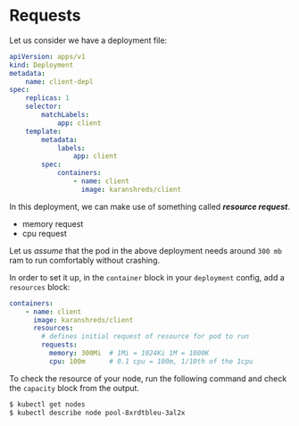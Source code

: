 # Requests 

Let us consider we have a deployment file: 

```yaml
apiVersion: apps/v1
kind: Deployment 
metadata: 
    name: client-depl 
spec: 
    replicas: 1 
    selector: 
        matchLabels: 
            app: client 
    template: 
        metadata:
            labels: 
                app: client 
        spec: 
            containers: 
                - name: client 
                  image: karanshreds/client
```
In this deployment, we can make use of something called ***resource request***.

- memory request 
- cpu request 

Let us *assume* that the pod in the above deployment needs around ```300 mb``` ram to run comfortably without crashing. 

In order to set it up, in the ```container``` block in your ```deployment``` config, add a ```resources``` block: 

```yaml
containers: 
    - name: client 
      image: karanshreds/client
      resources: 
        # defines initial request of resource for pod to run
        requests: 
          memory: 300Mi  # 1Mi = 1024Ki 1M = 1000K
          cpu: 100m      # 0.1 cpu = 100m, 1/10th of the 1cpu
```
To check the resource of your node, run the following command and check the ```capacity``` block from the output.

```bash
$ kubectl get nodes 
$ kubectl describe node pool-8xrdtbleu-3al2x
```


